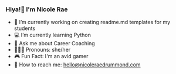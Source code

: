### Hiya!👋 I'm Nicole Rae

- 🔭 I’m currently working on creating readme.md templates for my students
- 💻 I’m currently learning Python
- 💬 Ask me about Career Coaching
- 👩🏻‍🦰 Pronouns: she/her
- 🎮 Fun Fact: I'm an avid gamer
- 📲 How to reach me: hello@nicoleraedrummond.com

<!--
**nicolerae/nicolerae** is a ✨ _special_ ✨ repository because its `README.md` (this file) appears on your GitHub profile.
- 🔭 I’m currently working on ...
- 🌱 I’m currently learning Python
- 💬 Ask me about Career Coaching
- 📫 How to reach me: hello@nicoleraedrummond.com
- 😄 Pronouns: she/her
Here are some ideas to get you started:

- 🔭 I’m currently working on creating readme.md templates for my students
- 🌱 I’m currently learning Python
- 💬 Ask me about Career Coaching
- 📫 How to reach me: hello@nicoleraedrummond.com
- 😄 Pronouns: she/her
- ⚡ Fun fact: I met my partner on Instagram in 2012
-->
